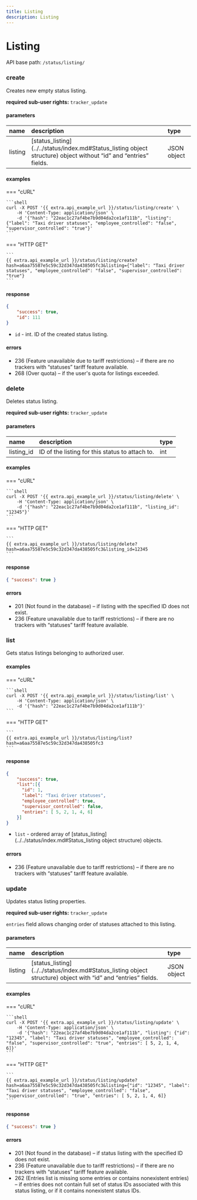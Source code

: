 ```yaml
---
title: Listing
description: Listing
---
```


# Listing

API base path: `/status/listing/`

### create

Creates new empty status listing.

**required sub-user rights:** `tracker_update`

#### parameters

| name | description | type|
| :------ | :------ | :----- |
| listing | [status_listing](../../status/index.md#Status_listing object structure) object without “id” and “entries” fields. | JSON object |

#### examples

=== "cURL"

    ```shell
    curl -X POST '{{ extra.api_example_url }}/status/listing/create' \
        -H 'Content-Type: application/json' \ 
        -d '{"hash": "22eac1c27af4be7b9d04da2ce1af111b", "listing": {"label": "Taxi driver statuses", "employee_controlled": "false", "supervisor_controlled": "true"}'
    ```

=== "HTTP GET"

    ```
    {{ extra.api_example_url }}/status/listing/create?hash=a6aa75587e5c59c32d347da438505fc3&listing={"label": "Taxi driver statuses", "employee_controlled": "false", "supervisor_controlled": "true"}
    ```

#### response

```json
{
    "success": true,
    "id": 111
}
```

* `id` - int. ID of the created status listing.

#### errors

* 236 (Feature unavailable due to tariff restrictions) – if there are no trackers with “statuses” tariff feature 
available.
* 268 (Over quota) – if the user's quota for listings exceeded.

### delete

Deletes status listing.

**required sub-user rights:** `tracker_update`

#### parameters

| name | description | type|
| :------ | :------ | :----- |
| listing_id | ID of the listing for this status to attach to. | int |

#### examples

=== "cURL"

    ```shell
    curl -X POST '{{ extra.api_example_url }}/status/listing/delete' \
        -H 'Content-Type: application/json' \ 
        -d '{"hash": "22eac1c27af4be7b9d04da2ce1af111b", "listing_id": "12345"}'
    ```

=== "HTTP GET"

    ```
    {{ extra.api_example_url }}/status/listing/delete?hash=a6aa75587e5c59c32d347da438505fc3&listing_id=12345
    ```

#### response

```json
{ "success": true }
```

#### errors

* 201 (Not found in the database) – if listing with the specified ID does not exist.
* 236 (Feature unavailable due to tariff restrictions) – if there are no trackers with “statuses” tariff feature 
available.

### list

Gets status listings belonging to authorized user.

#### examples

=== "cURL"

    ```shell
    curl -X POST '{{ extra.api_example_url }}/status/listing/list' \
        -H 'Content-Type: application/json' \ 
        -d '{"hash": "22eac1c27af4be7b9d04da2ce1af111b"}'
    ```

=== "HTTP GET"

    ```
    {{ extra.api_example_url }}/status/listing/list?hash=a6aa75587e5c59c32d347da438505fc3
    ```

#### response

```json
{
    "success": true,
    "list":[{
      "id": 1,
      "label": "Taxi driver statuses",
      "employee_controlled": true,
      "supervisor_controlled": false,
      "entries": [ 5, 2, 1, 4, 6]
    }]
}
```

* `list` - ordered array of [status_listing](../../status/index.md#Status_listing object structure) objects.

#### errors

* 236 (Feature unavailable due to tariff restrictions) – if there are no trackers with “statuses” tariff feature 
available.

### update

Updates status listing properties.

**required sub-user rights:** `tracker_update`

`entries` field allows changing order of statuses attached to this listing.

#### parameters

| name | description | type|
| :------ | :------ | :----- |
| listing | [status_listing](../../status/index.md#Status_listing object structure) object with “id” and “entries” fields. | JSON object |

#### examples

=== "cURL"

    ```shell
    curl -X POST '{{ extra.api_example_url }}/status/listing/update' \
        -H 'Content-Type: application/json' \ 
        -d '{"hash": "22eac1c27af4be7b9d04da2ce1af111b", "listing": {"id": "12345", "label": "Taxi driver statuses", "employee_controlled": "false", "supervisor_controlled": "true", "entries": [ 5, 2, 1, 4, 6]}'
    ```

=== "HTTP GET"

    ```
    {{ extra.api_example_url }}/status/listing/update?hash=a6aa75587e5c59c32d347da438505fc3&listing={"id": "12345", "label": "Taxi driver statuses", "employee_controlled": "false", "supervisor_controlled": "true", "entries": [ 5, 2, 1, 4, 6]}
    ```

#### response

```json
{ "success": true }
```

#### errors

* 201 (Not found in the database) – if status listing with the specified ID does not exist.
* 236 (Feature unavailable due to tariff restrictions) – if there are no trackers with “statuses” tariff feature
 available.
* 262 (Entries list is missing some entries or contains nonexistent entries) – if entries does not contain full set of
 status IDs associated with this status listing, or if it contains nonexistent status IDs.
